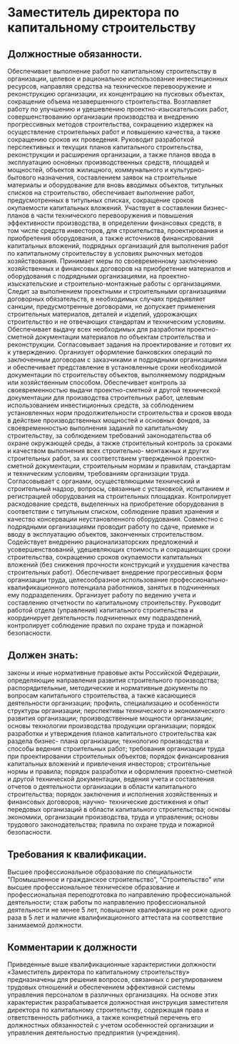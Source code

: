 # Заместитель директора по капитальному строительству

## Должностные обязанности.
Обеспечивает выполнение работ по капитальному
строительству в организации, целевое и рациональное использование
инвестиционных ресурсов, направляя средства на техническое перевооружение и
реконструкцию организации, их концентрацию на пусковых объектах, сокращение
объема незавершенного строительства. Возглавляет работу по улучшению и
удешевлению проектно-изыскательских работ, совершенствованию организации
производства и внедрению прогрессивных методов строительства, сокращению
издержек на осуществление строительных работ и повышению качества, а также
сокращению сроков их проведения. Руководит разработкой перспективных и текущих
планов капитального строительства, реконструкции и расширения организации, а
также планов ввода в эксплуатацию основных производственных средств, площадей
и мощностей, объектов жилищного, коммунального и культурно-бытового
назначения, составлением заявок на строительные материалы и оборудование для
вновь вводимых объектов, титульных списков на строительство, обеспечивает
выполнение работ, предусмотренных в титульных списках, сокращение сроков
окупаемости капитальных вложений. Участвует в составлении бизнес-планов в
части технического перевооружения и повышения эффективности производства, в
определении финансовых средств, в том числе средств инвесторов, для
строительства, проектирования и приобретения оборудования, а также источников
финансирования капитальных вложений, подрядных организаций для выполнения
работ по капитальному строительству в условиях рыночных методов
хозяйствования. Принимает меры по своевременному заключению хозяйственных и
финансовых договоров на приобретение материалов и оборудования с подрядными
организациями, на проектно-изыскательские и строительно-монтажные работы с
организациями. Следит за выполнением проектными и строительными организациями
договорных обязательств, в необходимых случаях предъявляет санкции,
предусмотренные договорами, не допускает применения строительных материалов,
деталей и изделий, удорожающих строительство и не отвечающих стандартам и
техническим условиям. Обеспечивает выдачу всех необходимых для разработки
проектно-сметной документации материалов по объектам строительства и
реконструкции. Согласовывает задания на проектирование и готовит их к
утверждению. Организует оформление банковских операций по заключенным
договорам с заказчиками и подрядными организациями и обеспечивает
представление в установленные сроки необходимой документации по строительству
объектов, выполняемому подрядным или хозяйственным способом. Обеспечивает
контроль за своевременностью выдачи проектно-сметной и другой технической
документации для производства строительных работ, целевым использованием
инвестиционных средств, за соблюдением установленных норм продолжительности
строительства и сроков ввода в действие производственных мощностей и основных
фондов, за своевременностью выполнения заданий по капитальному строительству,
за соблюдением требований законодательства об охране окружающей среды, а также
строительный контроль за сроками и качеством выполнения всех строительно-
монтажных и других строительных работ, за их соответствием утвержденной
проектно-сметной документации, строительным нормам и правилам, стандартам и
техническим условиям, требованиям организации труда. Согласовывает с органами,
осуществляющими технический и строительный надзор, вопросы, связанные с
установкой, испытанием и регистрацией оборудования на строительных площадках.
Контролирует расходование средств, выделенных на приобретение оборудования в
соответствии с титульным списком, соблюдение правил хранения и качество
консервации неустановленного оборудования. Совместно с подрядными
организациями проводит работу по сдаче, приемке и вводу в эксплуатацию
объектов, законченных строительством. Содействует внедрению рационализаторских
предложений и усовершенствований, удешевляющих стоимость и сокращающих сроки
строительства, сокращению сроков окупаемости капитальных вложений (без
снижения прочности конструкций и ухудшения качества строительных работ).
Обеспечивает внедрение прогрессивных форм организации труда, целесообразное
использование профессионально-квалификационного потенциала работников, занятых
в подчиненных ему подразделениях. Организует работу по ведению учета и
составлению отчетности по капитальному строительству. Руководит работой отдела
(управления) капитального строительства и координирует деятельность
подчиненных ему подразделений, контролирует соблюдение правил по охране труда
и пожарной безопасности.

## Должен знать:
законы и иные нормативные правовые акты Российской
Федерации, определяющие направления развития строительного производства;
распорядительные, методические и нормативные документы по вопросам
капитального строительства, а также касающиеся деятельности организации;
профиль, специализацию и особенности структуры организации; перспективы
технического и экономического развития организации; производственные мощности
организации; основы технологии производства продукции организации; порядок
разработки и утверждения планов капитального строительства как раздела бизнес-
плана организации; технологию производства и способы ведения строительных
работ; требования организации труда при проектировании строительных объектов;
порядок финансирования капитальных вложений и привлечения инвесторов;
строительные нормы и правила; порядок разработки и оформления проектно-сметной
и другой технической документации, ведения учета и составления отчетов о
деятельности организации в области капитального строительства; порядок
заключения и исполнения хозяйственных и финансовых договоров; научно-
технические достижения и опыт передовых организаций в области капитального
строительства; основы экономики, организации производства, труда и управления;
основы трудового законодательства; правила по охране труда и пожарной
безопасности.

## Требования к квалификации.
Высшее профессиональное образование по
специальности "Промышленное и гражданское строительство", "Строительство" или
высшее профессиональное техническое образование и профессиональная
переподготовка по направлению профессиональной деятельности; стаж работы по
направлению профессиональной деятельности не менее 5 лет, повышение
квалификации не реже одного раза в 5 лет и наличие квалификационного аттестата
на соответствие занимаемой должности.

## Комментарии к должности

Приведенные выше квалификационные характеристики должности «Заместитель
директора по капитальному строительству» предназначены для решения вопросов,
связанных с регулированием трудовых отношений и обеспечением эффективной
системы управления персоналом в различных организациях. На основе этих
характеристик разрабатывается должностная инструкция заместителя директора по
капитальному строительству, содержащая права и ответственность работника, а
также конкретный перечень его должностных обязанностей с учетом особенностей
организации и управления деятельностью предприятия (учреждения).

